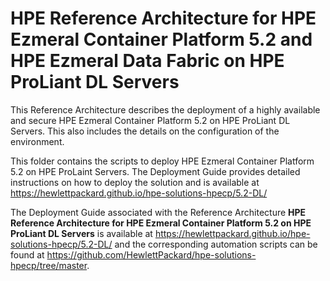 # HPE Reference Architecture for HPE Ezmeral Container Platform 5.2 and HPE Ezmeral Data Fabric on HPE ProLiant DL Servers
 
This Reference Architecture describes the deployment of a highly available and secure HPE Ezmeral Container Platform 5.2 on HPE ProLiant DL Servers. This also includes the details on the configuration of the environment.

This folder contains the scripts to deploy HPE Ezmeral Container Platform 5.2 on HPE ProLaint Servers. The Deployment Guide provides detailed instructions on how to deploy the solution and is available at https://hewlettpackard.github.io/hpe-solutions-hpecp/5.2-DL/

The Deployment Guide associated with the Reference Architecture **HPE Reference Architecture for HPE Ezmeral Container Platform 5.2 on HPE ProLiant DL Servers** is available at https://hewlettpackard.github.io/hpe-solutions-hpecp/5.2-DL/ and the corresponding automation scripts can be found at https://github.com/HewlettPackard/hpe-solutions-hpecp/tree/master.
